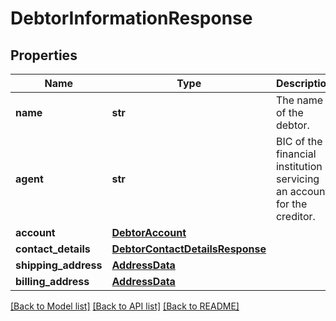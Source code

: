# DebtorInformationResponse

## Properties
Name | Type | Description | Notes
------------ | ------------- | ------------- | -------------
**name** | **str** | The name of the debtor.  | [optional] 
**agent** | **str** | BIC of the financial institution servicing an account for the creditor.  | [optional] 
**account** | [**DebtorAccount**](DebtorAccount.md) |  | [optional] 
**contact_details** | [**DebtorContactDetailsResponse**](DebtorContactDetailsResponse.md) |  | [optional] 
**shipping_address** | [**AddressData**](AddressData.md) |  | [optional] 
**billing_address** | [**AddressData**](AddressData.md) |  | [optional] 

[[Back to Model list]](../README.md#documentation-for-models) [[Back to API list]](../README.md#documentation-for-api-endpoints) [[Back to README]](../README.md)

